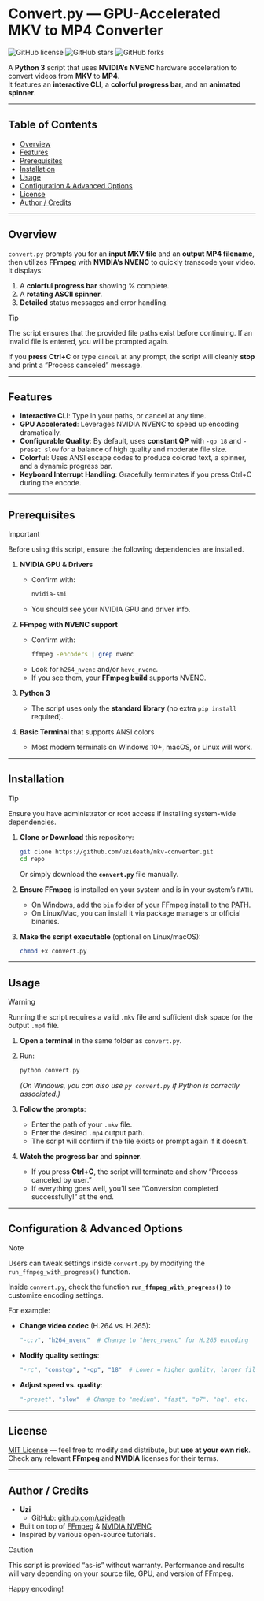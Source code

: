 # Convert.py — GPU-Accelerated MKV to MP4 Converter

![GitHub license](https://img.shields.io/badge/license-MIT-green.svg)
![GitHub stars](https://img.shields.io/github/stars/uzideath/mkv-converter?style=social)
![GitHub forks](https://img.shields.io/github/forks/uzideath/mkv-converter?style=social)

A **Python 3** script that uses **NVIDIA’s NVENC** hardware acceleration to convert videos from **MKV** to **MP4**.  
It features an **interactive CLI**, a **colorful progress bar**, and an **animated spinner**.  

---

## Table of Contents
- [Overview](#overview)
- [Features](#features)
- [Prerequisites](#prerequisites)
- [Installation](#installation)
- [Usage](#usage)
- [Configuration & Advanced Options](#configuration--advanced-options)
- [License](#license)
- [Author / Credits](#author--credits)

---

## Overview
`convert.py` prompts you for an **input MKV file** and an **output MP4 filename**, then utilizes **FFmpeg** with **NVIDIA’s NVENC** to quickly transcode your video.  
It displays:
1. A **colorful progress bar** showing % complete.  
2. A **rotating ASCII spinner**.  
3. **Detailed** status messages and error handling.  

> [!TIP]
> The script ensures that the provided file paths exist before continuing. If an invalid file is entered, you will be prompted again.

If you **press Ctrl+C** or type `cancel` at any prompt, the script will cleanly **stop** and print a “Process canceled” message.

---

## Features
- **Interactive CLI**: Type in your paths, or cancel at any time.  
- **GPU Accelerated**: Leverages NVIDIA NVENC to speed up encoding dramatically.  
- **Configurable Quality**: By default, uses **constant QP** with `-qp 18` and `-preset slow` for a balance of high quality and moderate file size.  
- **Colorful**: Uses ANSI escape codes to produce colored text, a spinner, and a dynamic progress bar.  
- **Keyboard Interrupt Handling**: Gracefully terminates if you press Ctrl+C during the encode.

---

## Prerequisites
> [!IMPORTANT]  
> Before using this script, ensure the following dependencies are installed.

1. **NVIDIA GPU & Drivers**  
   - Confirm with:
     ```bash
     nvidia-smi
     ```
   - You should see your NVIDIA GPU and driver info.

2. **FFmpeg with NVENC support**  
   - Confirm with:
     ```bash
     ffmpeg -encoders | grep nvenc
     ```
   - Look for `h264_nvenc` and/or `hevc_nvenc`.  
   - If you see them, your **FFmpeg build** supports NVENC.

3. **Python 3**  
   - The script uses only the **standard library** (no extra `pip install` required).  

4. **Basic Terminal** that supports ANSI colors  
   - Most modern terminals on Windows 10+, macOS, or Linux will work.

---

## Installation
> [!TIP]  
> Ensure you have administrator or root access if installing system-wide dependencies.

1. **Clone or Download** this repository:
   ```bash
   git clone https://github.com/uzideath/mkv-converter.git
   cd repo
   ```
   Or simply download the **`convert.py`** file manually.

2. **Ensure FFmpeg** is installed on your system and is in your system’s `PATH`.  
   - On Windows, add the `bin` folder of your FFmpeg install to the PATH.  
   - On Linux/Mac, you can install it via package managers or official binaries.

3. **Make the script executable** (optional on Linux/macOS):
   ```bash
   chmod +x convert.py
   ```

---

## Usage
> [!WARNING]  
> Running the script requires a valid `.mkv` file and sufficient disk space for the output `.mp4` file.

1. **Open a terminal** in the same folder as `convert.py`.
2. Run:
   ```bash
   python convert.py
   ```
   *(On Windows, you can also use `py convert.py` if Python is correctly associated.)*

3. **Follow the prompts**:
   - Enter the path of your `.mkv` file.  
   - Enter the desired `.mp4` output path.  
   - The script will confirm if the file exists or prompt again if it doesn’t.  

4. **Watch the progress bar** and **spinner**.  
   - If you press **Ctrl+C**, the script will terminate and show “Process canceled by user.”
   - If everything goes well, you’ll see “Conversion completed successfully!” at the end.

---

## Configuration & Advanced Options
> [!NOTE]  
> Users can tweak settings inside `convert.py` by modifying the `run_ffmpeg_with_progress()` function.

Inside `convert.py`, check the function **`run_ffmpeg_with_progress()`** to customize encoding settings.

For example:
- **Change video codec** (H.264 vs. H.265):
  ```python
  "-c:v", "h264_nvenc"  # Change to "hevc_nvenc" for H.265 encoding
  ```
- **Modify quality settings**:
  ```python
  "-rc", "constqp", "-qp", "18"  # Lower = higher quality, larger file size
  ```
- **Adjust speed vs. quality**:
  ```python
  "-preset", "slow"  # Change to "medium", "fast", "p7", "hq", etc.
  ```

---

## License
[MIT License](LICENSE) — feel free to modify and distribute, but **use at your own risk**.  
Check any relevant **FFmpeg** and **NVIDIA** licenses for their terms.

---

## Author / Credits
- **Uzi**  
  - GitHub: [github.com/uzideath](https://github.com/uzideath)  
- Built on top of [FFmpeg](https://ffmpeg.org/) & [NVIDIA NVENC](https://developer.nvidia.com/nvidia-video-codec-sdk)  
- Inspired by various open-source tutorials.

> [!CAUTION]  
> This script is provided “as-is” without warranty. Performance and results will vary depending on your source file, GPU, and version of FFmpeg.  

Happy encoding!

